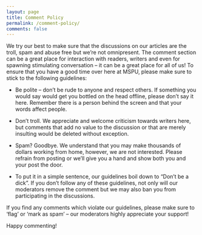 ```yaml
---
layout: page
title: Comment Policy
permalink: /comment-policy/
comments: false
---
```


We try our best to make sure that the discussions on our articles are the troll, spam and abuse free but we’re not omnipresent. The comment section can be a great place for interaction with readers, writers and even for spawning stimulating conversation – it can be a great place for all of us! To ensure that you have a good time over here at MSPU, please make sure to stick to the following guidelines:

- Be polite – don’t be rude to anyone and respect others. If something you would say would get you bottled on the head offline, please don’t say it here. Remember there is a person behind the screen and that your words affect people.

- Don’t troll. We appreciate and welcome criticism towards writers here, but comments that add no value to the discussion or that are merely insulting would be deleted without exception.

- Spam? Goodbye. We understand that you may make thousands of dollars working from home, however, we are not interested. Please refrain from posting or we’ll give you a hand and show both you and your post the door.

- To put it in a simple sentence, our guidelines boil down to “Don’t be a dick”. If you don’t follow any of these guidelines, not only will our moderators remove the comment but we may also ban you from participating in the discussions.

If you find any comments which violate our guidelines, please make sure to ‘flag’ or ‘mark as spam’ – our moderators highly appreciate your support!

Happy commenting!